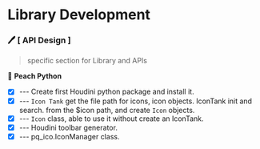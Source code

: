 # Library Development


### :pen: [ API Design ]
> specific section for Library and APIs

:red_circle: **Peach Python**
- [x] --- Create first Houdini python package and install it.
- [x] --- `Icon Tank` get the file path for icons, icon objects. IconTank init and search.
from the $icon path, and create `Icon` objects. 
- [x] --- `Icon` class, able to use it without create an IconTank.
- [x] --- Houdini toolbar generator.
- [x] --- pq_ico.IconManager class.
